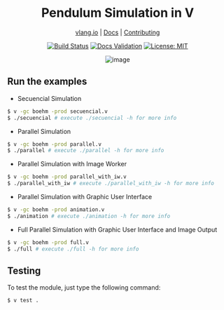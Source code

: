 <div align="center">
<h1>Pendulum Simulation in V</h1>

[vlang.io](https://vlang.io) |
[Docs](https://ulises-jeremias.github.io/v-pendulum-simulation) |
[Contributing](https://github.com/ulises-jeremias/v-pendulum-simulation/blob/main/CONTRIBUTING.md)

</div>
<div align="center">

[![Build Status][workflowbadge]][workflowurl]
[![Docs Validation][validatedocsbadge]][validatedocsurl]
[![License: MIT][licensebadge]][licenseurl]

![image](https://user-images.githubusercontent.com/17727170/142896769-22cc7af7-8f70-47ea-a6f0-f7218196593c.png)

</div>

## Run the examples

- Secuencial Simulation

```sh
$ v -gc boehm -prod secuencial.v
$ ./secuencial # execute ./secuencial -h for more info
```

- Parallel Simulation

```sh
$ v -gc boehm -prod parallel.v
$ ./parallel # execute ./parallel -h for more info
```

- Parallel Simulation with Image Worker

```sh
$ v -gc boehm -prod parallel_with_iw.v
$ ./parallel_with_iw # execute ./parallel_with_iw -h for more info
```

- Parallel Simulation with Graphic User Interface

```sh
$ v -gc boehm -prod animation.v
$ ./animation # execute ./animation -h for more info
```

- Full Parallel Simulation with Graphic User Interface and Image Output

```sh
$ v -gc boehm -prod full.v
$ ./full # execute ./full -h for more info
```

## Testing

To test the module, just type the following command:

```sh
$ v test .
```

[workflowbadge]: https://github.com/ulises-jeremias/v-pendulum-simulation/workflows/Build%20and%20Test%20with%20deps/badge.svg
[validatedocsbadge]: https://github.com/ulises-jeremias/v-pendulum-simulation/workflows/Validate%20Docs/badge.svg
[licensebadge]: https://img.shields.io/badge/License-MIT-blue.svg
[workflowurl]: https://github.com/ulises-jeremias/v-pendulum-simulation/commits/main
[validatedocsurl]: https://github.com/ulises-jeremias/v-pendulum-simulation/commits/main
[licenseurl]: https://github.com/ulises-jeremias/v-pendulum-simulation/blob/main/LICENSE
